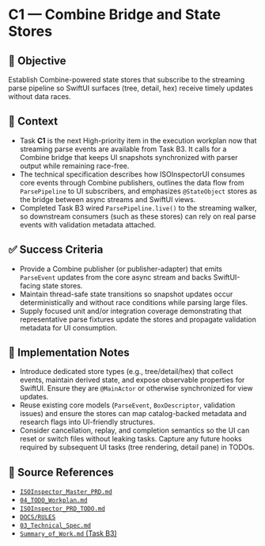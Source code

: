 # C1 — Combine Bridge and State Stores

## 🎯 Objective

Establish Combine-powered state stores that subscribe to the streaming parse pipeline so SwiftUI surfaces (tree, detail,
hex) receive timely updates without data races.

## 🧩 Context

- Task **C1** is the next High-priority item in the execution workplan now that streaming parse events are available
  from Task B3. It calls for a Combine bridge that keeps UI snapshots synchronized with parser output while remaining
  race-free.
- The technical specification describes how ISOInspectorUI consumes core events through Combine publishers, outlines the data flow from `ParsePipeline` to UI subscribers, and emphasizes `@StateObject` stores as the bridge between async streams and SwiftUI views.
- Completed Task B3 wired `ParsePipeline.live()` to the streaming walker, so downstream consumers (such as these stores) can rely on real parse events with validation metadata attached.

## ✅ Success Criteria

- Provide a Combine publisher (or publisher-adapter) that emits `ParseEvent` updates from the core async stream and backs SwiftUI-facing state stores.
- Maintain thread-safe state transitions so snapshot updates occur deterministically and without race conditions while
  parsing large files.
- Supply focused unit and/or integration coverage demonstrating that representative parse fixtures update the stores and
  propagate validation metadata for UI consumption.

## 🔧 Implementation Notes

- Introduce dedicated store types (e.g., tree/detail/hex) that collect events, maintain derived state, and expose observable properties for SwiftUI. Ensure they are `@MainActor` or otherwise synchronized for view updates.
- Reuse existing core models (`ParseEvent`, `BoxDescriptor`, validation issues) and ensure the stores can map catalog-backed metadata and research flags into UI-friendly structures.
- Consider cancellation, replay, and completion semantics so the UI can reset or switch files without leaking tasks.
  Capture any future hooks required by subsequent UI tasks (tree rendering, detail pane) in TODOs.

## 🧠 Source References

- [`ISOInspector_Master_PRD.md`](../AI/ISOViewer/ISOInspector_PRD_Full/ISOInspector_Master_PRD.md)
- [`04_TODO_Workplan.md`](../AI/ISOInspector_Execution_Guide/04_TODO_Workplan.md)
- [`ISOInspector_PRD_TODO.md`](../AI/ISOViewer/ISOInspector_PRD_TODO.md)
- [`DOCS/RULES`](../RULES)
- [`03_Technical_Spec.md`](../AI/ISOInspector_Execution_Guide/03_Technical_Spec.md)
- [`Summary_of_Work.md` (Task B3)](../TASK_ARCHIVE/05_B3_Puzzle1_ParsePipeline_Live_Integration/Summary_of_Work.md)
